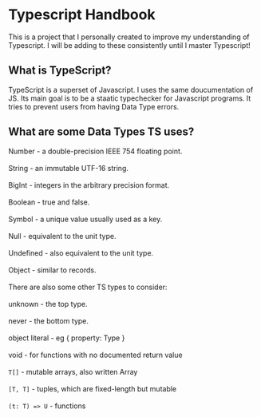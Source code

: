 # Typescript Handbook #

This is a project that I personally created to improve my understanding of Typescript.
I will be adding to these consistently until I master Typescript!

## What is TypeScript? ##
TypeScript is a superset of Javascript. I uses the same doucumentation of JS.
Its main goal is to be a staatic typechecker for Javascript programs. It tries to prevent users from having Data Type errors.

## What are some Data Types TS uses? ##

Number -	a double-precision IEEE 754 floating point.\
\
String -	an immutable UTF-16 string.\
\
BigInt -	integers in the arbitrary precision format.\
\
Boolean -	true and false.\
\
Symbol -	a unique value usually used as a key.\
\
Null -	equivalent to the unit type.\
\
Undefined -	 also equivalent to the unit type.\
\
Object -	similar to records.
\
\
There are also some other TS types to consider:
\
\
unknown -	the top type.\
\
never - 	the bottom type.\
\
object literal -	eg { property: Type }\
\
void - 	for functions with no documented return value\
\
```T[]``` - 	mutable arrays, also written Array<T>\
\
```[T, T]``` -	tuples, which are fixed-length but mutable\
\
```(t: T) => U``` -   functions
